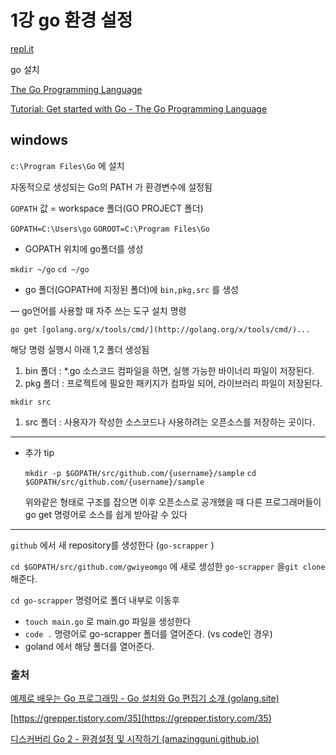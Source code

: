 
# 1강 go 환경 설정

[repl.it](http://repl.it)

go 설치

[The Go Programming Language](https://go.dev/)

[Tutorial: Get started with Go - The Go Programming Language](https://go.dev/doc/tutorial/getting-started)

## windows

`c:\Program Files\Go`  에 설치

자동적으로 생성되는 Go의 PATH 가 환경변수에 설정됨

`GOPATH` 값 = workspace 폴더(GO PROJECT 폴더)

`GOPATH=C:\Users\go`
`GOROOT=C:\Program Files\Go`

- GOPATH 위치에 go폴더를 생성

`mkdir ~/go`
`cd ~/go`

- go 폴더(GOPATH에 지정된 폴더)에 `bin,pkg,src` 를 생성

— go언어를 사용할 때 자주 쓰는 도구 설치 명령

`go get [golang.org/x/tools/cmd/](http://golang.org/x/tools/cmd/)...`

해당 명령 실행시 아래 1,2 폴더 생성됨

1. bin 폴더 : *.go 소스코드 컴파일을 하면, 실행 가능한 바이너리 파일이 저장된다.
2. pkg 폴더 : 프로젝트에 필요한 패키지가 컴파일 되어, 라이브러리 파일이 저장된다.

`mkdir src`

1. src 폴더 : 사용자가 작성한 소스코드나 사용하려는 오픈소스를 저장하는 곳이다.

---

- 추가 tip

  `mkdir -p $GOPATH/src/github.com/{username}/sample`
  `cd $GOPATH/src/github.com/{username}/sample`

  위와같은 형태로 구조를 잡으면 이후 오픈소스로 공개했을 때 다른 프로그래머들이 go get 명령어로 소스를 쉽게 받아갈 수 있다


---

`github` 에서 새 repository를 생성한다 (`go-scrapper` )

`cd $GOPATH/src/github.com/gwiyeomgo` 에 새로 생성한 `go-scrapper` 을`git clone` 해준다.

`cd go-scrapper`  명령어로 폴더 내부로 이동후

- `touch main.go` 로 main.go 파일을 생성한다
- `code .` 명령어로 go-scrapper 폴더를 열어준다. (vs code인 경우)
- goland 에서 해당 폴더를 열어준다.

### 출처

[예제로 배우는 Go 프로그래밍 - Go 설치와 Go 편집기 소개 (golang.site)](http://golang.site/go/article/2-Go-%EC%84%A4%EC%B9%98%EC%99%80-Go-%ED%8E%B8%EC%A7%91%EA%B8%B0-%EC%86%8C%EA%B0%9C)

[https://grepper.tistory.com/35](https://grepper.tistory.com/35)

[디스커버리 Go 2 - 환경설정 및 시작하기 (amazingguni.github.io)](http://amazingguni.github.io/blog/2016/05/go-chapter-2-1-%EC%84%A4%EC%B9%98_%EB%B0%8F_%EC%8B%9C%EC%9E%91)